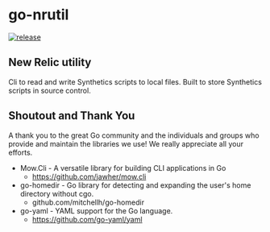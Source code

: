 # go-nrutil

[![release](https://img.shields.io/badge/Experimental-v0.1.0-yellow.svg)](https://github.com/brettski)

## New Relic utility

Cli to read and write Synthetics scripts to local files.  Built to store Synthetics scripts in source control.

## Shoutout and Thank You

A thank you to the great Go community and the individuals and groups who provide and maintain the libraries we use! We really appreciate all your efforts.

* Mow.Cli - A versatile library for building CLI applications in Go
  * https://github.com/jawher/mow.cli
* go-homedir - Go library for detecting and expanding the user's home directory without cgo.
  * github.com/mitchellh/go-homedir
* go-yaml - YAML support for the Go language.
  * https://github.com/go-yaml/yaml
